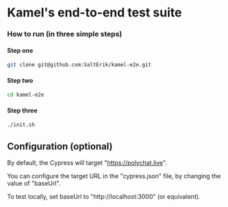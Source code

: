 # Kamel's end-to-end test suite

### How to run (in three simple steps)

#### Step one
```bash
git clone git@github.com:SaltErik/kamel-e2e.git
```

#### Step two
```bash
cd kamel-e2e
```

#### Step three
```bash
./init.sh
```

## Configuration (optional)

By default, the Cypress will target "https://polychat.live".

You can configure the target URL in the "cypress.json" file, by changing the value of "baseUrl".

To test locally, set baseUrl to "http://localhost:3000" (or equivalent).
